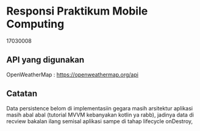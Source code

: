 Responsi Praktikum Mobile Computing
====================================
17030008

API yang digunakan
--------------------------
OpenWeatherMap : https://openweathermap.org/api

Catatan
-------------------------
Data persistence belom di implementasiin gegara masih arsitektur aplikasi masih abal abal (tutorial MVVM kebanyakan kotlin ya rabb), jadinya data di recview bakalan ilang semisal aplikasi sampe di tahap lifecycle onDestroy,